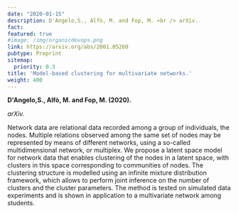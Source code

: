 ```yaml
---
date: "2020-01-15"
description: D'Angelo,S., Alfò, M. and Fop, M. <br /> arXiv.
fact: 
featured: true
#image: /img/organicdevops.png
link: https://arxiv.org/abs/2001.05260
pubtype: Preprint
sitemap:
  priority: 0.3
title: 'Model-based clustering for multivariate networks.'
weight: 400
---
```


**D'Angelo,S., Alfò, M. and Fop, M. (2020).**

*arXiv.*

Network data are relational data recorded among a group of individuals, the nodes. Multiple relations observed among the same set of nodes may be represented by means of different networks, using a so-called multidimensional network, or multiplex. We propose a latent space model for network data that enables clustering of the nodes in a latent space, with clusters in this space corresponding to communities of nodes. The clustering structure is modelled using an infinite mixture distribution framework, which allows to perform joint inference on the number of clusters and the cluster parameters. The method is tested on simulated data experiments and is shown in application to a multivariate network among students.
